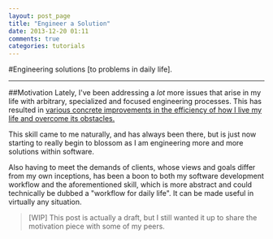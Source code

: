 ```yaml
---
layout: post_page
title: "Engineer a Solution"
date: 2013-12-20 01:11
comments: true
categories: tutorials
---
```


#Engineering solutions [to problems in daily life].
- - - -

##Motivation
Lately, I've been addressing a *lot* more issues that arise in my life with arbitrary, specialized and focused engineering processes. This has resulted in <u>various concrete improvements in the efficiency of how I live my life and overcome its obstacles.</u>

This skill came to me naturally, and has always been there, but is just now starting to really begin to blossom as I am engineering more and more solutions within software.

Also having to meet the demands of clients, whose views and goals differ from my own inceptions, has been a boon to both my software development workflow and the aforementioned skill, which is more abstract and could technically be dubbed a "workflow for daily life". It can be made useful in virtually any situation.


> [WIP]
> 	This post is actually a draft, but I still wanted it up to share the motivation piece with some of my peers.
